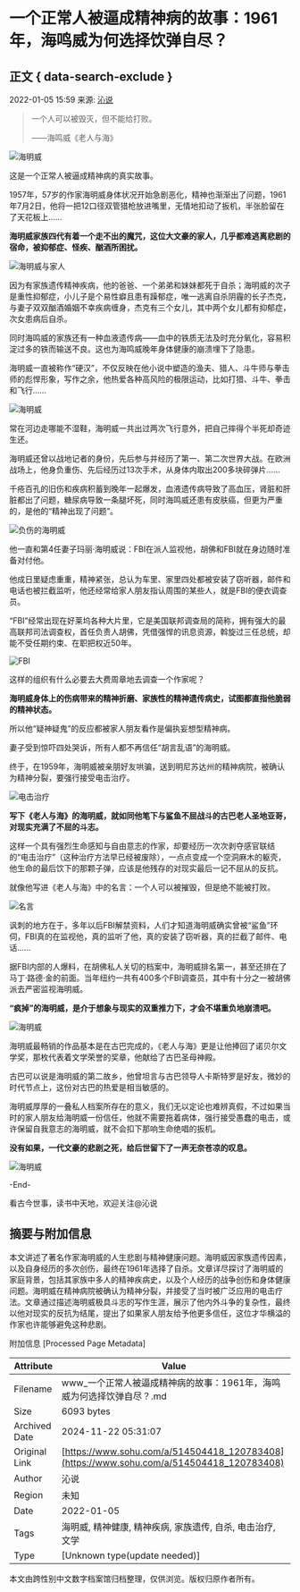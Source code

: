 # 一个正常人被逼成精神病的故事：1961年，海鸣威为何选择饮弹自尽？

## 正文 { data-search-exclude }


2022-01-05 15:59 来源: [沁说](https://www.sohu.com/a/514504418_120783408?spm=smpc.content-abroad.content.1.1732253394931hiqfUtK)

> 一个人可以被毁灭，但不能给打败。
> 
> ——海鸣威《老人与海》

![海明威](https://p2.itc.cn/images01/20220105/d7f56b29892048b2ac36fa82edf307af.jpeg)

这是一个正常人被逼成精神病的真实故事。

1957年，57岁的作家海明威身体状况开始急剧恶化，精神也渐渐出了问题，1961年7月2日，他将一把12口径双管猎枪放进嘴里，无情地扣动了扳机，半张脸留在了天花板上……

**海明威家族四代有着一个走不出的魔咒，这位大文豪的家人，几乎都难逃离悲剧的宿命，被抑郁症、怪疾、酗酒所困扰。**

![海明威与家人](https://p2.itc.cn/images01/20220105/2d41191376134d99bb9846f03fec9b92.jpeg)

因为有家族遗传精神疾病，他的爸爸、一个弟弟和妹妹都死于自杀；海明威的次子是重性抑郁症，小儿子是个易性癖且患有躁郁症，唯一逃离自杀阴霾的长子杰克，与妻子双双酗酒婚姻不幸疾病缠身，杰克有三个女儿，其中两个女儿都有抑郁症，次女患病后自杀。

同时海鸣威的家族还有一种血液遗传病——血中的铁质无法及时充分氧化，容易积淀过多的铁而输送不良。这也为海鸣威晚年身体健康的崩溃埋下了隐患。

海明威一直被称作“硬汉”，不仅反映在他小说中塑造的渔夫、猎人、斗牛师与拳击师的彪悍形象，写作之余，他热爱各种高风险的极限运动，比如打猎、斗牛、拳击和飞行……

![海明威](https://p2.itc.cn/images01/20220105/d8af0900e9fa4893b386d5ad916f48a7.jpeg)

常在河边走哪能不湿鞋，海明威一共出过两次飞行意外，把自己摔得个半死却奇迹生还。

海明威还曾以战地记者的身份，先后参与并经历了第一、第二次世界大战。在欧洲战场上，他身负重伤、先后经历过13次手术，从身体内取出200多块碎弹片……

千疮百孔的旧伤和疾病积蓄到晚年一起爆发，血液遗传病导致了高血压，肾脏和肝脏都出了问题，糖尿病导致一条腿坏死，同时海鸣威还患有皮肤癌，但更为严重的，是他的“精神出现了问题”。

![负伤的海明威](https://p5.itc.cn/images01/20220105/ccab90c79d3146cdb12d1dfb65df2745.jpeg)

他一直和第4任妻子玛丽·海明威说：FBI在派人监视他，胡佛和FBI就在身边随时准备对付他。

他成日里疑虑重重，精神紧张，总认为车里、家里四处都被安装了窃听器，邮件和电话也被拦截监听，他还经常给家人朋友指认周围的某些人，就是FBI的便衣调查员。

“FBI”经常出现在好莱坞各种大片里，它是美国联邦调查局的简称，拥有强大的最高联邦司法调查权，首任负责人胡佛，凭借强悍的讯息资源，斡旋过三任总统，却能不受任期约束、在职把权近50年。

![FBI](https://p2.itc.cn/images01/20220105/f0bf745a6b044cf5a0c9abdca8656a25.jpeg)

这样的组织有什么必要去大费周章地去调查一个作家呢？

**海明威身体上的伤病带来的精神折磨、家族性的精神遗传病史，试图都直指他脆弱的精神状态。**

所以他“疑神疑鬼”的反应都被家人朋友看作是偏执妄想型精神病。

妻子受到惊吓四处哭诉，所有人都不再信任“胡言乱语”的海明威。

终于，在1959年，海明威被亲朋好友哄骗，送到明尼苏达州的精神病院，被确认为精神分裂，要强行接受电击治疗。

![电击治疗](https://p2.itc.cn/images01/20220105/6c14bf047d9c4e8b966d68d0f99ce584.jpeg)

**写下《老人与海》的海明威，就如同他笔下与鲨鱼不屈战斗的古巴老人圣地亚哥，对现实充满了不屈的斗志。**

这样一个具有强烈生命感知与自由意志的作家，却要经历一次次剥夺感官联结的“电击治疗”（这种治疗方法早已经被废除），一点点变成一个空洞麻木的躯壳，他生命的最后饮下的那颗子弹，应该是他残存的对现实最后一记不屈从的反抗。

就像他写进《老人与海》中的名言：一个人可以被摧毁，但是绝不能被打败。

![名言](https://p6.itc.cn/images01/20220105/332765295b2f48cabdbdb64e7b8abf9c.jpeg)

讽刺的地方在于，多年以后FBI解禁资料，人们才知道海明威确实曾被“鲨鱼”环伺，FBI真的在监视他，真的监听了他，真的安装了窃听器，真的拦截了邮件、电话……

据FBI内部的人爆料，在胡佛私人关切的档案中，海明威排名第一，甚至还排在了马丁·路德·金的前面。当年纽约一共有400多个FBI调查员，其中有十分之一被胡佛派去严密监视海明威。

**“疯掉”的海明威，是介于想象与现实的双重推力下，才会不堪重负地崩溃吧。**

![海明威](https://p9.itc.cn/images01/20220105/145435998e3e4420957d52d9bfba9629.jpeg)

海明威最畅销的作品基本是在古巴完成的，《老人与海》更是让他捧回了诺贝尔文学奖，那枚代表着文学荣誉的奖章，他献给了古巴圣母神殿。

古巴可以说是海明威的第二故乡，他曾坦言与古巴领导人卡斯特罗是好友，微妙的时代节点上，这份对古巴的热爱是相当敏感的。

海明威厚厚的一叠私人档案所存在的意义，我们无以定论也难辨真假，不过如果当时的家人朋友给海明威一份信任，他就不需要拖着病体，强行接受愚蠢的电击，或许保留自我意志的海明威，就不会扣下那响生命绝唱的扳机。

**没有如果，一代文豪的悲剧之死，给后世留下了一声无奈苍凉的叹息。**

![海明威](https://p4.itc.cn/images01/20220105/1ecd7d01665242daa58f5e42bae59186.jpeg)

\-End-

看古今世事，读书中天地，欢迎关注@沁说

## 摘要与附加信息

<!-- tcd_abstract -->
本文讲述了著名作家海明威的人生悲剧与精神健康问题。海明威因家族遗传因素，以及自身经历的多次创伤，最终在1961年选择了自杀。文章详尽探讨了海明威的家庭背景，包括其家族中多人的精神疾病史，以及个人经历的战争创伤和身体健康问题。海明威在精神病院被确认为精神分裂，并接受了当时被广泛应用的电击疗法。文章通过描述海明威极具斗志的写作生涯，展示了他内外斗争的复杂性，最终以他对现实的反抗为结尾，提出了如果家人朋友给予他更多信任，这位才华横溢的作家也许能够避免这种悲剧。
<!-- tcd_abstract_end -->

附加信息 [Processed Page Metadata]

| Attribute       | Value                                  |
|-----------------|----------------------------------------|
| Filename        | www_一个正常人被逼成精神病的故事：1961年，海鸣威为何选择饮弹自尽？.md                             |
| Size            | 6093 bytes                           |
| Archived Date   | 2024-11-22 05:31:07                             |
| Original Link   | [https://www.sohu.com/a/514504418_120783408](https://www.sohu.com/a/514504418_120783408)                       |
| Author          | 沁说                               |
| Region          | 未知                               |
| Date            | 2022-01-05                                 |
| Tags            | 海明威, 精神健康, 精神疾病, 家族遗传, 自杀, 电击治疗, 文学                                 |
| Type            | [Unknown type(update needed)]                                 |
<!-- tcd_table_end -->

本文由跨性别中文数字档案馆归档整理，仅供浏览。版权归原作者所有。
